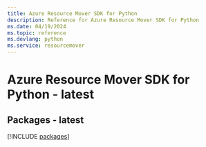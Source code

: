 ```yaml
---
title: Azure Resource Mover SDK for Python
description: Reference for Azure Resource Mover SDK for Python
ms.date: 04/19/2024
ms.topic: reference
ms.devlang: python
ms.service: resourcemover
---
```

# Azure Resource Mover SDK for Python - latest
## Packages - latest
[!INCLUDE [packages](resource-mover-index.md)]